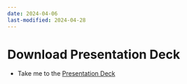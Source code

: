 ```yaml
---
date: 2024-04-06
last-modified: 2024-04-28
---
```

# Download Presentation Deck
  - Take me to the [Presentation Deck](https://kodekloud.com/topic/attachments/)


